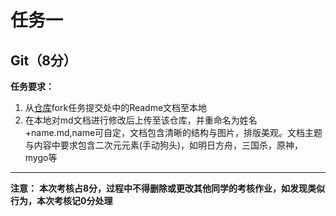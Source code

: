 # 任务一
## Git（8分）

**任务要求：**

1. 从[仓库](https://github.com/zerotul782231/git-test-2023)fork任务提交处中的Readme文档至本地
2. 在本地对md文档进行修改后上传至该仓库，并重命名为姓名+name.md,name可自定，文档包含清晰的结构与图片，排版美观。文档主题与内容中要求包含二次元元素(手动狗头)，如明日方舟，三国杀，原神，mygo等

---
**注意：**
**本次考核占8分，过程中不得删除或更改其他同学的考核作业，如发现类似行为，本次考核记0分处理**